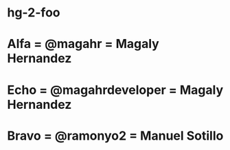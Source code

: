 # hg-2-foo
# Alfa = @magahr = Magaly Hernandez
# Echo = @magahrdeveloper = Magaly Hernandez
# Bravo = @ramonyo2 = Manuel Sotillo
